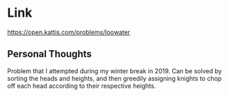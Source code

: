 # Link

https://open.kattis.com/problems/loowater

## Personal Thoughts

Problem that I attempted during my winter break in 2019. Can be solved by sorting the heads and heights, and then greedily assigning knights to chop off each head according to their respective heights.


